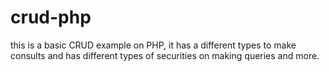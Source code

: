 # crud-php

this is a basic CRUD example on PHP, it has a different types to make consults and has different types of securities on making queries and more.
